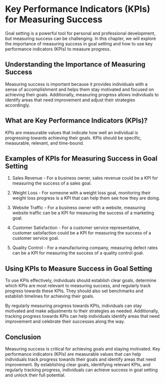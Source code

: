 Key Performance Indicators (KPIs) for Measuring Success
=====================================================================================================

Goal setting is a powerful tool for personal and professional development, but measuring success can be challenging. In this chapter, we will explore the importance of measuring success in goal setting and how to use key performance indicators (KPIs) to measure progress.

Understanding the Importance of Measuring Success
-------------------------------------------------

Measuring success is important because it provides individuals with a sense of accomplishment and helps them stay motivated and focused on achieving their goals. Additionally, measuring progress allows individuals to identify areas that need improvement and adjust their strategies accordingly.

What are Key Performance Indicators (KPIs)?
-------------------------------------------

KPIs are measurable values that indicate how well an individual is progressing towards achieving their goals. KPIs should be specific, measurable, relevant, and time-bound.

Examples of KPIs for Measuring Success in Goal Setting
------------------------------------------------------

1. Sales Revenue - For a business owner, sales revenue could be a KPI for measuring the success of a sales goal.

2. Weight Loss - For someone with a weight loss goal, monitoring their weight loss progress is a KPI that can help them see how they are doing.

3. Website Traffic - For a business owner with a website, measuring website traffic can be a KPI for measuring the success of a marketing goal.

4. Customer Satisfaction - For a customer service representative, customer satisfaction could be a KPI for measuring the success of a customer service goal.

5. Quality Control - For a manufacturing company, measuring defect rates can be a KPI for measuring the success of a quality control goal.

Using KPIs to Measure Success in Goal Setting
---------------------------------------------

To use KPIs effectively, individuals should establish clear goals, determine which KPIs are most relevant to measuring success, and regularly track progress towards these KPIs. They should also set benchmarks and establish timelines for achieving their goals.

By regularly measuring progress towards KPIs, individuals can stay motivated and make adjustments to their strategies as needed. Additionally, tracking progress towards KPIs can help individuals identify areas that need improvement and celebrate their successes along the way.

Conclusion
----------

Measuring success is critical for achieving goals and staying motivated. Key performance indicators (KPIs) are measurable values that can help individuals track progress towards their goals and identify areas that need improvement. By establishing clear goals, identifying relevant KPIs, and regularly tracking progress, individuals can achieve success in goal setting and unlock their full potential.
